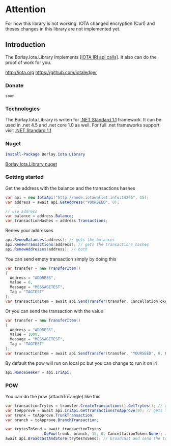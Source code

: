 
# Attention

For now this library is not working. IOTA changed encryption (Curl) and theses changes in this library are not implemented yet.


## Introduction

The Borlay.Iota.Library implements [[IOTA IRI api calls]](https://github.com/iotaledger/wiki/blob/master/api-proposal.md).
It also can do the proof of work for you.

http://iota.org
https://github.com/iotaledger

### Donate

```iota
soon
```

### Technologies

The Borlay.Iota.Library is writen for [.NET Standard 1.1](https://docs.microsoft.com/en-us/dotnet/standard/net-standard) framework. It can be used in .net 4.5 and .net core 1.0 as well. For full .net frameworks support visit [.NET Standard 1.1](https://docs.microsoft.com/en-us/dotnet/standard/net-standard)


### Nuget

```PowerShell
Install-Package Borlay.Iota.Library
```
[Borlay.Iota.Library nuget](https://www.nuget.org/packages/Borlay.Iota.Library/)

### Getting started

Get the address with the balance and the transactions hashes
```cs
var api = new IotaApi("http://node.iotawallet.info:14265", 15);
var address = await api.GetAddress("YOURSEED", 0);

// use address
var balance = address.Balance;
var transactionHashes = address.Transactions;
```

 Renew your addresses
 ```cs
api.RenewBalances(address); // gets the balances
api.RenewTransactions(address); // gets the transactions hashes
api.RenewAddresses(address); // both
```

You can send empty transaction simply by doing this
```cs
var transfer = new TransferItem()
{
  Address = "ADDRESS",
  Value = 0,
  Message = "MESSAGETEST",
  Tag = "TAGTEST"
};
var transactionItem = await api.SendTransfer(transfer, CancellationToken.None);
```

Or you can send the transaction with the value
```cs
var transfer = new TransferItem()
{
  Address = "ADDRESS",
  Value = 1000,
  Message = "MESSAGETEST",
  Tag = "TAGTEST"
};
var transactionItem = await api.SendTransfer(transfer, "YOURSEED", 0, CancellationToken.None);
```
By default the pow will run on local pc but you can change to run it on iri
```cs
api.NonceSeeker = api.IriApi;
```

### POW

You can do the pow (attachToTangle) like this
```cs
var transactionTrytes = transfer.CreateTransactions().GetTrytes(); // gets transactions from transfer and then trytes
var toApprove = await api.IriApi.GetTransactionsToApprove(9); // gets transactions to approve
var trunk = toApprove.TrunkTransaction;
var branch = toApprove.BranchTransaction;

var trytesToSend = await transactionTrytes
                .DoPow(trunk, branch, 15, 0, CancellationToken.None); // do the pow
await api.BroadcastAndStore(trytesToSend); // broadcast and send the trytes
```
